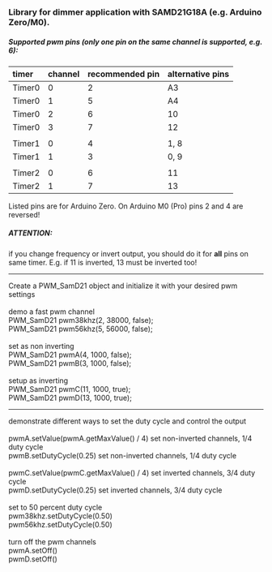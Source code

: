 ### Library for dimmer application with SAMD21G18A (e.g. Arduino Zero/M0).

##### Supported pwm pins (only one pin on the same channel is supported, e.g. 6):

|timer    | channel  | recommended pin | alternative pins |
|:--------|:---------|:----------------|:-----------------|
|	Timer0	|	0	|	2	|	A3	|
|	Timer0	|	1	|	5	|	A4	|
|	Timer0	|	2	|	6	|	10	|
|	Timer0	|	3	|	7	|	12	|
|	|	|	|
|	Timer1	|	0	|	4	|	1, 8	|
|	Timer1	|	1	|	3	|	0, 9	|
|	|	|	|
|	Timer2	|	0	|	6	|	11	|
|	Timer2	|	1	|	7	|	13	|

Listed pins are for Arduino Zero. On Arduino M0 (Pro) pins 2 and 4 are reversed!

##### ATTENTION:
if you change frequency or invert output, you should do it for **all** pins on same timer. E.g. if 11 is inverted, 13 must be inverted too!


************************************************************************************

Create a PWM_SamD21 object and initialize it with your desired pwm settings <br/>
<br/>
demo a fast pwm channel <br/>
PWM_SamD21 pwm38khz(2, 38000, false);<br/>
PWM_SamD21 pwm56khz(5, 56000, false);<br/>
<br/>
set as non inverting<br/>
PWM_SamD21 pwmA(4,  1000, false);<br/>
PWM_SamD21 pwmB(3,  1000, false);<br/>
<br/>
setup as inverting<br/>
PWM_SamD21 pwmC(11, 1000, true);<br/>
PWM_SamD21 pwmD(13, 1000, true);<br/>

************************************************************************************

demonstrate different ways to set the duty cycle and control the output<br/>
<br/>
pwmA.setValue(pwmA.getMaxValue() / 4)    set non-inverted channels, 1/4 duty cycle <br/>
pwmB.setDutyCycle(0.25)                  set non-inverted channels, 1/4 duty cycle <br/>
<br/>
pwmC.setValue(pwmC.getMaxValue() / 4)    set inverted channels, 3/4 duty cycle <br/>
pwmD.setDutyCycle(0.25)                  set inverted channels, 3/4 duty cycle <br/>
<br/>
set to 50 percent duty cycle <br/>
pwm38khz.setDutyCycle(0.50) <br/>
pwm56khz.setDutyCycle(0.50) <br/>
<br/>
turn off the pwm channels <br/>
pwmA.setOff() <br/>
pwmD.setOff() <br/>



